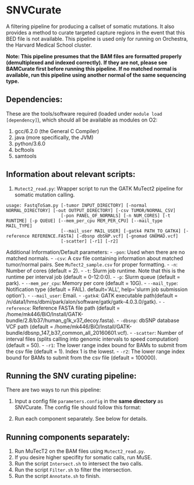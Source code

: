 # SNVCurate
A filtering pipeline for producing a callset of somatic mutations. It also provides a method to curate targeted capture regions in the event that this BED file is not available. 
This pipeline is used only for running on Orchestra, the Harvard Medical School cluster. 

**Note: This pipeline presumes that the BAM files are formatted properly (demultiplexed and indexed correctly). If they are not, please see BAMCurate first before running this pipeline. If no matched normal is available, run this pipeline using another normal of the same sequencing type.**

## Dependencies: 
These are the tools/software required (loaded under `module load [dependency]`), which should all be available as modules on O2: 
1. gcc/6.2.0 (the General C Compiler)
2. java (more specifically, the JVM)
3. python/3.6.0
4. bcftools
5. samtools

## Information about relevant scripts: 
1. `Mutect2_read.py`: Wrapper script to run the GATK MuTect2 pipeline for somatic mutation calling. 
```
usage: FastqToSam.py [-tumor INPUT_DIRECTORY] [-normal NORMAL_DIRECTORY] [-out OUTPUT_DIRECTORY] [-csv TUMOR/NORMAL_CSV] 
                     [-pon PANEL_OF_NORMALS] [-n NUM_CORES] [-t RUNTIME] [-p QUEUE] [--mem_per_cpu MEM_PER_CPU] [--mail_type MAIL_TYPE]
                     [--mail_user MAIL_USER] [-gatk4 PATH_TO_GATK4] [-reference REFERENCE.FASTA] [-dbsnp dbSNP.vcf] [-gnomad GNOMAD.vcf] 
                     [-scatter] [-r1] [-r2]
```
Additional Information/Default parameters: 
    - `-pon`: Used when there are no matched normals. 
    - `-csv`: A csv file containing information about matched tumor/normal pairs. See `MuTect2_sample.csv` for proper formatting.
    - `-n`: Number of cores (default = 2).
    - `-t`: Slurm job runtime. Note that this is the runtime per interval job (default = 0-12:0:0).
    - `-p`: Slurm queue (default = park).
    - `--mem_per_cpu`: Memory per core (default = 10G).
    - `--mail_type`: Notification type (default = FAIL). default='ALL', help='slurm job submission option').
    - `--mail_user`: Email.
    - `-gatk4`: GATK executable path(default = /n/data1/hms/dbmi/park/alon/software/gatk/gatk-4.0.3.0/gatk).
    - `-reference`: Reference FASTA file path (default = /home/mk446/BiO/Install/GATK-bundle/2.8/b37/human_g1k_v37_decoy.fasta).
    - `-dbsnp`: dbSNP database VCF path (default = /home/mk446/BiO/Install/GATK-bundle/dbsnp_147_b37_common_all_20160601.vcf).
    - `-scatter`: Number of interval files (splits calling into genomic intervals to speed computation) (default = 50).
    - `-r1`: The lower range index bound for BAMs to submit from the csv file (default = 1). Index 1 is the lowest. 
    - `-r2`: The lower range index bound for BAMs to submit from the csv file (default = 100000).

## Running the SNV curating pipeline: 
There are two ways to run this pipeline: 
1. Input a config file `parameters.config` in the **same directory** as SNVCurate. The config file should follow this format: 

2. Run each component separately. See below for details.

## Running components separately: 
1. Run MuTecT2 on the BAM files using `Mutect2_read.py`. 
2. If you desire higher specifity for somatic calls, run MuSE. 
3. Run the script `Intersect.sh` to intersect the two calls. 
4. Run the script `Filter.sh` to filter the intersection.
5. Run the script `Annotate.sh` to finish. 
    
